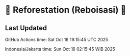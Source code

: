 
# 🌳 Reforestation (Reboisasi) 🌲

## Last Updated

GitHub Actions time: Sat Oct 18 19:15:45 UTC 2025

Indonesia/Jakarta time: Sun Oct 19 02:15:45 WIB 2025
